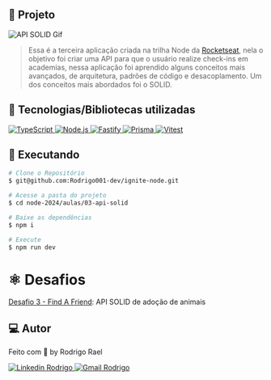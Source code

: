 ## :page_with_curl: Projeto

![API SOLID Gif]()

> Essa é a terceira aplicação criada na trilha Node da [Rocketseat](https://github.com/Rocketseat), nela o objetivo foi criar uma API para que o usuário realize check-ins em academias, nessa aplicação foi aprendido alguns conceitos mais avançados, de arquitetura, padrões de código e desacoplamento. Um dos conceitos mais abordados foi o SOLID.

## 🚀 Tecnologias/Bibliotecas utilizadas

<a href="https://www.typescriptlang.org/" target="_blank"> <img src="https://img.shields.io/badge/-TypeScript-3178C6?style=flat-square&logo=TypeScript&logoColor=white" alt="TypeScript"> </a>
<a href="https://nodejs.org/en/" target="_blank"> <img src="https://img.shields.io/badge/-Node.js-32CD32?style=flat-square&logo=Node.js&logoColor=white" alt="Node.js"> </a>
<a href="https://www.fastify.io/" target="_blank"> <img src="https://img.shields.io/badge/-Fastify-000000?style=flat-square&logo=fastify&logoColor=white" alt="Fastify"> </a>
<a href="https://www.prisma.io/" target="_blank"> <img src="https://img.shields.io/badge/-Prisma-3368FF?style=flat-square&logo=prisma&logoColor=white" alt="Prisma"> </a>
<a href="https://vitest.dev/" target="_blank"> <img src="https://img.shields.io/badge/-Vitest-86B91A?style=flat-square&logo=vite&logoColor=white" alt="Vitest"> </a>

## :construction_worker: Executando

```bash
# Clone o Repositório
$ git@github.com:Rodrigo001-dev/ignite-node.git
```

```bash
# Acesse a pasta do projeto
$ cd node-2024/aulas/03-api-solid
```

```bash
# Baixe as dependências
$ npm i
```

```bash
# Execute
$ npm run dev
```

# :atom_symbol: Desafios

[Desafio 3 - Find A Friend](): API SOLID de adoção de animais

## 💻 Autor

Feito com 💜 by Rodrigo Rael

<a href="https://www.linkedin.com/in/rodrigo-rael-a7a4b51a9/" target="_blank"> <img src="https://img.shields.io/badge/-RodrigoRael-blue?style=flat-square&logo=Linkedin&logoColor=white&link=https" alt="Linkedin Rodrigo"> </a>
<a href="https://img.shields.io/badge/-rodrigorael53@gmail.com-c14438?style=flat-square&logo=Gmail&logoColor=white&link=mailto:rodrigorael53@gmail.com" target="_blank"> <img src="https://img.shields.io/badge/-rodrigorael53@gmail.com-c14438?style=flat-square&logo=Gmail&logoColor=white&link=mailto:rodrigorael53@gmail.com" alt="Gmail Rodrigo"> </a>

